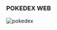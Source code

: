 <h3>POKEDEX WEB</h3>
<img src="https://github.com/Henriqueheruster/Pokedex/assets/104474539/ba78a633-2408-4b70-8d4b-5a832407162b" alt="pokedex">
